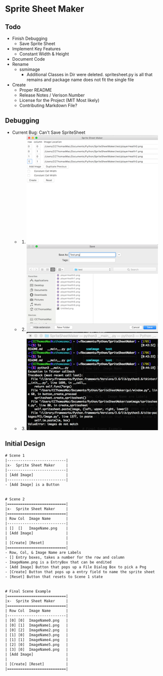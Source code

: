 # Sprite Sheet Maker

## Todo
* Finish Debugging
  * Save Sprite Sheet
* Implement Key Features
  * Constant Width & Height
* Document Code
* Rename
  * ssmimage
    * Additional Classes in Dir were deleted. spritesheet.py is all that remains and package name does not fit the single file
* Create
  * Proper README
  * Release Notes / Verison Number
  * License for the Project (MIT Most likely)
  * Contributing Markdown File?
 

## Debugging
* Current Bug: Can't Save SpriteSheet
  * 1. ![Application](debugging-resources/Application.png)
  * 2. ![Saving](debugging-resources/Saving%20Sprite%20Sheet.png)
  * 3. ![Terminal Output](debugging-resources/Terminal%20Output.png)

## Initial Design
```
# Scene 1
|---------------------------|
|x-  Sprite Sheet Maker     |
|---------------------------|
| [Add Image]               |
|---------------------------|
- [Add Image] is a Button
 
 
# Scene 2
|===========================|
|x-  Sprite Sheet Maker     |
|===========================|
| Row Col  Image Name       |
|---------------------------|
| []  []   ImageName.png    |
| [Add Image]               |
|                           |
| [Create] [Reset]          |
|===========================|
- Row, Col, & Image Name are Labels
- [] Entry boxes, takes a number for the row and column
- ImageName.png is a EntryBox that can be endited
- [Add Image] Button that pops up a File Dialog Box to pick a Png
- [Create] Button that pops up a entry field to name the sprite sheet
- [Reset] Button that resets to Scene 1 state
 
 
# Final Scene Example
|===========================|
|x-  Sprite Sheet Maker     |
|===========================|
| Row Col  Image Name       |
|---------------------------|
| [0] [0]  ImageName0.png   |
| [0] [1]  ImageName1.png   |
| [0] [2]  ImageName2.png   |
| [1] [0]  ImageName3.png   |
| [1] [1]  ImageName4.png   |
| [2] [0]  ImageName5.png   |
| [3] [0]  ImageName6.png   |
| [Add Image]               |
|                           |
| [Create] [Reset]          |
|===========================|
```

